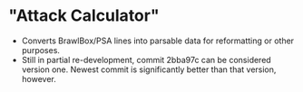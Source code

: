 # "Attack Calculator" #

* Converts BrawlBox/PSA lines into parsable data for reformatting or other purposes.
* Still in partial re-development, commit 2bba97c can be considered version one. Newest commit is significantly better than that version, however.